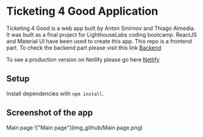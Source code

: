 # Ticketing 4 Good Application
Ticketing 4 Good is a web app built by Anton Smirnov and Thiago Almedia. It was built as a final project for LighthouseLabs coding bootcamp. ReactJS and Material UI have been used to create this app.
This repo is a frontend part. To check the backend part please visit this link [Backend](https://github.com/tbalmeida/ticketing-api/)

To see a production version on Netlify please go here [Netlify](https://ticketing4good.netlify.com/)

## Setup

Install dependencies with `npm install`.

## Screenshot of the app

Main page
!["Main page"](img_github/Main page.png)

